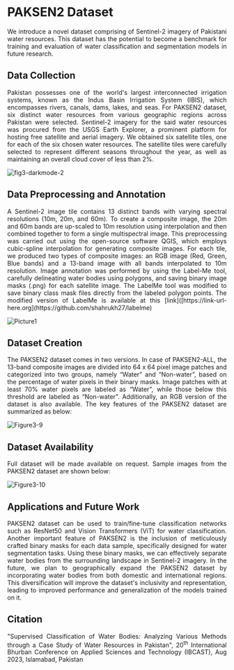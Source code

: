 # PAKSEN2 Dataset
<p align="justify"> 
We introduce a novel dataset comprising of Sentinel-2 imagery of Pakistani water resources. This dataset has the potential to become a benchmark for training and evaluation of water classification and segmentation models in future research.


## Data Collection
<p align="justify">  
Pakistan possesses one of the world's largest interconnected irrigation systems, known as the Indus Basin Irrigation System (IBIS), which encompasses rivers, canals, dams, lakes, and seas. For PAKSEN2 dataset, six distinct water resources from various geographic regions across Pakistan were selected. Sentinel-2 imagery for the said water resources was procured from the USGS Earth Explorer, a prominent platform for hosting free satellite and aerial imagery. We obtained six satellite tiles, one for each of the six chosen water resources. The satellite tiles were carefully selected to represent different seasons throughout the year, as well as maintaining an overall cloud cover of less than 2%.
  
![fig3-darkmode-2](https://github.com/rafiamalik12/PAKSEN2/assets/32853925/f2862dbe-2cf1-4af9-a6ff-c925bfbffe2a)


## Data Preprocessing and Annotation
<p align="justify"> 
A Sentinel-2 image tile contains 13 distinct bands with varying spectral resolutions (10m, 20m, and 60m). To create a composite image, the 20m and 60m bands are up-scaled to 10m resolution using interpolation and then combined together to form a single multispectral image. This preprocessing was carried out using the open-source software QGIS, which employs cubic-spline interpolation for generating composite images. For each tile, we produced two types of composite images: an RGB image (Red, Green, Blue bands) and a 13-band image with all bands interpolated to 10m resolution. Image annotation was performed by using the Label-Me tool, carefully delineating water bodies using polygons, and saving binary image masks (.png) for each satellite image. The LabelMe tool was modified to save binary class mask files directly from the labeled polygon points. The modified version of LabelMe is available at this [link]([https://link-url-here.org](https://github.com/shahrukh27/labelme)


![Picture1](https://github.com/rafiamalik12/PAKSEN2/assets/32853925/19b19d2b-6227-4d93-ba6c-549ce5bb8cdb)


## Dataset Creation
<p align="justify"> 
The PAKSEN2 dataset comes in two versions. In case of PAKSEN2-ALL, the 13-band composite images are divided into 64 x 64 pixel image patches and categorized into two groups, namely “Water” and “Non-water”, based on the percentage of water pixels in their binary masks. Image patches with at least 70% water pixels are labeled as “Water”, while those below this threshold are labeled as “Non-water”. Additionally, an RGB version of the dataset is also available. The key features of the PAKSEN2 dataset are summarized as below:

![Figure3-9](https://github.com/rafiamalik12/PAKSEN2/assets/32853925/0d2e1b44-1bcc-4060-a3c4-fd5a56cac2f3)



## Dataset Availability
<p align="justify"> 
Full dataset will be made available on request. Sample images from the PAKSEN2 dataset are shown below: 
  
![Figure3-10](https://github.com/rafiamalik12/PAKSEN2/assets/32853925/ca9eb5f5-d8d5-4d1d-a43e-bfe79045d5b3)


## Applications and Future Work
<p align="justify"> 
PAKSEN2 dataset can be used to train/fine-tune classification networks such as ResNet50 and Vision Transformers (ViT) for water classification.  Another important feature of PAKSEN2 is the inclusion of meticulously crafted binary masks for each data sample, specifically designed for water segmentation tasks. Using these binary masks, we can effectively separate water bodies from the surrounding landscape in Sentinel-2 imagery. 
In the future, we plan to geographically expand the PAKSEN2 dataset by incorporating water bodies from both domestic and international regions. This diversification will improve the dataset's inclusivity and representation, leading to improved performance and generalization of the models trained on it. 

  
## Citation
<p align="justify"> 
"Supervised Classification of Water Bodies: Analyzing Various Methods through a Case Study of Water Resources in Pakistan", 20<sup>th</sup> International Bhurban Conference on Applied Sciences and Technology (IBCAST), Aug 2023, Islamabad, Pakistan
